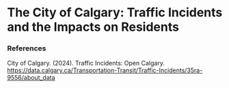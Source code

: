 # The City of Calgary: Traffic Incidents and the Impacts on Residents



### References

City of Calgary. (2024). Traffic Incidents: Open Calgary. https://data.calgary.ca/Transportation-Transit/Traffic-Incidents/35ra-9556/about_data
